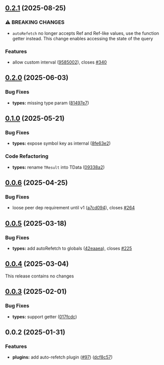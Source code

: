 ## [0.2.1](https://github.com/posva/pinia-colada/compare/@pinia/colada-plugin-auto-refetch@0.2.0...@pinia/colada-plugin-auto-refetch@0.2.1) (2025-08-25)

### ⚠ BREAKING CHANGES

- `autoRefetch` no longer accepts Ref and Ref-like
  values, use the function getter instead. This change enables accessing
  the state of the query

### Features

- allow custom interval ([9585002](https://github.com/posva/pinia-colada/commit/95850024944023a416ffdb21556ecf924afe620a)), closes [#340](https://github.com/posva/pinia-colada/issues/340)

## [0.2.0](https://github.com/posva/pinia-colada/compare/@pinia/colada-plugin-auto-refetch@0.1.0...@pinia/colada-plugin-auto-refetch@0.2.0) (2025-06-03)

### Bug Fixes

- **types:** missing type param ([81497e7](https://github.com/posva/pinia-colada/commit/81497e7970cb68e8957a7cb8630f167496c41b14))

## [0.1.0](https://github.com/posva/pinia-colada/compare/@pinia/colada-plugin-auto-refetch@0.0.6...@pinia/colada-plugin-auto-refetch@0.1.0) (2025-05-21)

### Bug Fixes

- **types:** expose symbol key as internal ([8fe63e2](https://github.com/posva/pinia-colada/commit/8fe63e2273e057aa48e8c6981b01c37349467d6c))

### Code Refactoring

- **types:** rename `TResult` into TData ([09338a2](https://github.com/posva/pinia-colada/commit/09338a26a3b2b09463e457a1711900abe6bcdeff))

## [0.0.6](https://github.com/posva/pinia-colada/compare/@pinia/colada-plugin-auto-refetch@0.0.5...@pinia/colada-plugin-auto-refetch@0.0.6) (2025-04-25)

### Bug Fixes

- loose peer dep requirement until v1 ([a7cd094](https://github.com/posva/pinia-colada/commit/a7cd09461b45f8b2c3255016c3a9e4d6abb0242d)), closes [#264](https://github.com/posva/pinia-colada/issues/264)

## [0.0.5](https://github.com/posva/pinia-colada/compare/@pinia/colada-plugin-auto-refetch@0.0.4...@pinia/colada-plugin-auto-refetch@0.0.5) (2025-03-18)

### Bug Fixes

- **types:** add autoRefetch to globals ([42eaaea](https://github.com/posva/pinia-colada/commit/42eaaea02be803dac463f1c1bb26a0f70738271a)), closes [#225](https://github.com/posva/pinia-colada/issues/225)

## [0.0.4](https://github.com/posva/pinia-colada/compare/@pinia/colada-plugin-auto-refetch@0.0.3...@pinia/colada-plugin-auto-refetch@0.0.4) (2025-03-04)

This release contains no changes

## [0.0.3](https://github.com/posva/pinia-colada/compare/@pinia/colada-plugin-auto-refetch@0.0.2...@pinia/colada-plugin-auto-refetch@0.0.3) (2025-02-01)

### Bug Fixes

- **types:** support getter ([017fcdc](https://github.com/posva/pinia-colada/commit/017fcdc844c19df91feec84221d28e0a56bd9455))

## 0.0.2 (2025-01-31)

### Features

- **plugins:** add auto-refetch plugin ([#97](https://github.com/posva/pinia-colada/issues/97)) ([dcf8c57](https://github.com/posva/pinia-colada/commit/dcf8c57a5c6695c02e046ba5e6731de71976a588))
